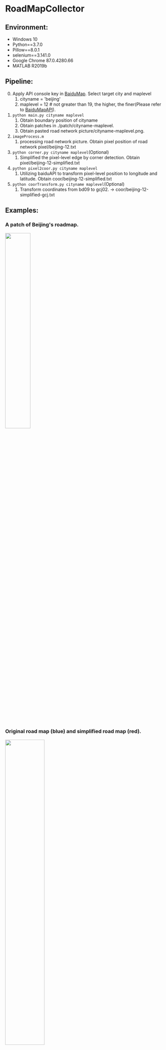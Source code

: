 # RoadMapCollector

## Environment:
* Windows 10
* Python==3.7.0
* Pillow==8.0.1
* selenium==3.141.0
* Google Chrome 87.0.4280.66
* MATLAB R2019b

## Pipeline:
0. Apply API console key in [BaiduMap](http://lbsyun.baidu.com/). Select target city and maplevel
   1. cityname = 'beijing'
   2. maplevel = 12 # not greater than 19, the higher, the finer(Please refer to [BaiduMapAPI](http://api.map.baidu.com/lbsapi/getpoint/index.html)).
1. ```python main.py cityname maplevel```
   1. Obtain boundary position of cityname
   1. Obtain patches in ./patch/cityname-maplevel.
   2. Obtain pasted road network picture/cityname-maplevel.png.
2. ```imageProcess.m```
   1. processing road network picture. Obtain pixel position of road network pixel/beijing-12.txt
3. ```python corner.py cityname maplevel```(Optional)
   1. Simplified the pixel-level edge by corner detection. Obtain pixel/beijing-12-simplified.txt
4. ```python pixel2coor.py cityname maplevel```
   1. Utilizing baiduAPI to transform pixel-level position to longitude and latitude. Obtain coor/beijing-12-simplified.txt
5. ```python coorTransform.py cityname maplevel```(Optional)
   1. Transform coordinates from bd09 to gcj02. -> coor/beijing-12-simplified-gcj.txt
   
## Examples:
### A patch of Beijing's roadmap.
<img src="https://github.com/shaoerzhuo/RoadMapCollector/blob/main/patch/beijing-12/2-3.png" width="40%" height="40%">

### Original road map (blue) and simplified road map (red).
<img src="https://github.com/shaoerzhuo/RoadMapCollector/blob/main/picture/beijing-12-simplified.png" width="50%" height="50%">

## Author:
* Erzhuo Shao and Jie Feng
* Erzhuo Shao: Wechat : shaoerzhuo, E-mail : sez20@mails.tsinghua.edu.cn
* Jie Feng : E-mail : fengj12ee@hotmail.com
